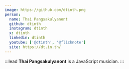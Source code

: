 ```yaml
---
image: https://github.com/dtinth.png
person:
  name: Thai Pangsakulyanont
  github: dtinth
  instagram: dtinth
  x: dtinth
  linkedin: dtinth
  youtube: ['@dtinth', '@flicknote']
  site: https://dt.in.th/
---
```


:::lead
**Thai Pangsakulyanont** is a JavaScript musician.
:::